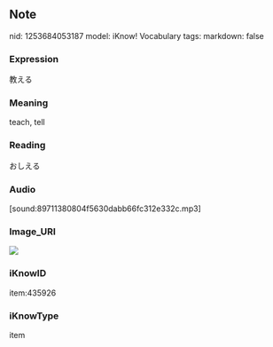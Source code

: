 ## Note
nid: 1253684053187
model: iKnow! Vocabulary
tags: 
markdown: false

### Expression
教える

### Meaning
teach, tell

### Reading
おしえる

### Audio
[sound:89711380804f5630dabb66fc312e332c.mp3]

### Image_URI
<img src="ab19e8cdf7fd43efd2def1494e205fe6.jpg">

### iKnowID
item:435926

### iKnowType
item
